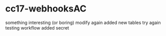 # cc17-webhooksAC
something interesting (or boring)
modify again
added new tables
try again
testing workflow
added secret
